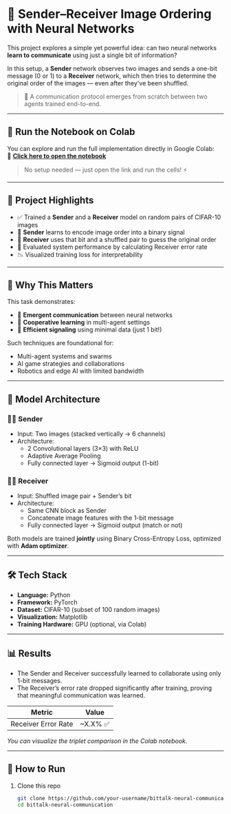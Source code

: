 # 🔄 Sender–Receiver Image Ordering with Neural Networks

This project explores a simple yet powerful idea: can two neural networks **learn to communicate** using just a single bit of information?

In this setup, a **Sender** network observes two images and sends a one-bit message (0 or 1) to a **Receiver** network, which then tries to determine the original order of the images — even after they've been shuffled.

> 🧠 A communication protocol emerges from scratch between two agents trained end-to-end.

---

## 🔗 Run the Notebook on Colab

You can explore and run the full implementation directly in Google Colab:  
📎 **[Click here to open the notebook](https://colab.research.google.com/drive/1gx0YAiKesAtxL0bt6AelI2GYHbWU61mi?usp=sharing)**

> No setup needed — just open the link and run the cells! ⚡

---

## 📌 Project Highlights

- ✅ Trained a **Sender** and a **Receiver** model on random pairs of CIFAR-10 images
- 🔁 **Sender** learns to encode image order into a binary signal
- 🔄 **Receiver** uses that bit and a shuffled pair to guess the original order
- 🧪 Evaluated system performance by calculating Receiver error rate
- 📉 Visualized training loss for interpretability

---

## 🧠 Why This Matters

This task demonstrates:
- 🧠 **Emergent communication** between neural networks
- 👯 **Cooperative learning** in multi-agent settings
- 🧵 **Efficient signaling** using minimal data (just 1 bit!)

Such techniques are foundational for:
- Multi-agent systems and swarms
- AI game strategies and collaborations
- Robotics and edge AI with limited bandwidth

---

## 🧠 Model Architecture

### 🧑‍🚀 Sender
- Input: Two images (stacked vertically → 6 channels)
- Architecture:
  - 2 Convolutional layers (3×3) with ReLU
  - Adaptive Average Pooling
  - Fully connected layer → Sigmoid output (1-bit)
  
### 🧑‍💻 Receiver
- Input: Shuffled image pair + Sender’s bit
- Architecture:
  - Same CNN block as Sender
  - Concatenate image features with the 1-bit message
  - Fully connected layer → Sigmoid output (match or not)

Both models are trained **jointly** using Binary Cross-Entropy Loss, optimized with **Adam optimizer**.

---

## 🛠️ Tech Stack

- **Language:** Python
- **Framework:** PyTorch
- **Dataset:** CIFAR-10 (subset of 100 random images)
- **Visualization:** Matplotlib
- **Training Hardware:** GPU (optional, via Colab)

---

## 📊 Results

- The Sender and Receiver successfully learned to collaborate using only 1-bit messages.
- The Receiver’s error rate dropped significantly after training, proving that meaningful communication was learned.

| Metric              | Value    |
|---------------------|----------|
| Receiver Error Rate | ~X.X% ✅ |

*You can visualize the triplet comparison in the Colab notebook.*

---

## 🚀 How to Run

1. Clone this repo  
   ```bash
   git clone https://github.com/your-username/bittalk-neural-communication.git
   cd bittalk-neural-communication
